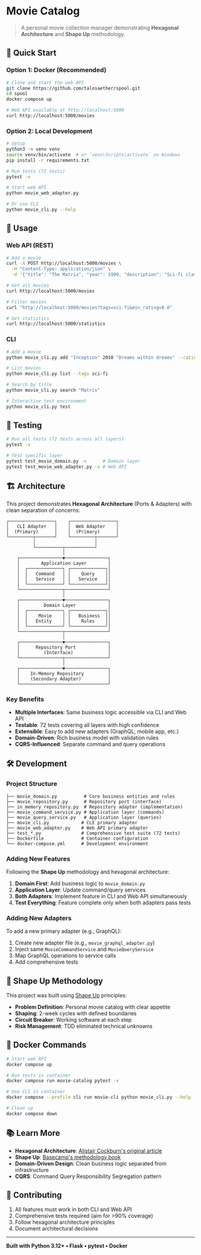 # Movie Catalog

> A personal movie collection manager demonstrating **Hexagonal Architecture** and **Shape Up** methodology.

## 🚀 Quick Start

### Option 1: Docker (Recommended)

```bash
# Clone and start the web API
git clone https://github.com/talosaether/spool.git
cd spool
docker compose up

# Web API available at http://localhost:5000
curl http://localhost:5000/movies
```

### Option 2: Local Development

```bash
# Setup
python3 -m venv venv
source venv/bin/activate  # or `venv\Scripts\activate` on Windows
pip install -r requirements.txt

# Run tests (72 tests)
pytest -v

# Start web API
python movie_web_adapter.py

# Or use CLI
python movie_cli.py --help
```

## 📖 Usage

### Web API (REST)

```bash
# Add a movie
curl -X POST http://localhost:5000/movies \
  -H "Content-Type: application/json" \
  -d '{"title": "The Matrix", "year": 1999, "description": "Sci-fi classic", "rating": 9.0, "tags": ["sci-fi", "action"]}'

# Get all movies
curl http://localhost:5000/movies

# Filter movies
curl "http://localhost:5000/movies?tags=sci-fi&min_rating=8.0"

# Get statistics
curl http://localhost:5000/statistics
```

### CLI

```bash
# Add a movie
python movie_cli.py add "Inception" 2010 "Dreams within dreams" --rating 8.8 --tags sci-fi thriller

# List movies
python movie_cli.py list --tags sci-fi

# Search by title
python movie_cli.py search "Matrix"

# Interactive test environment
python movie_cli.py test
```

## 🧪 Testing

```bash
# Run all tests (72 tests across all layers)
pytest -v

# Test specific layer
pytest test_movie_domain.py -v      # Domain layer
pytest test_movie_web_adapter.py -v # Web API
```

## 🏗️ Architecture

This project demonstrates **Hexagonal Architecture** (Ports & Adapters) with clean separation of concerns:

```
┌─────────────────┐    ┌─────────────────┐
│   CLI Adapter   │    │  Web Adapter    │
│  (Primary)      │    │  (Primary)      │
└─────────┬───────┘    └─────────┬───────┘
          │                      │
          └──────────┬───────────┘
                     │
    ┌────────────────▼────────────────┐
    │        Application Layer        │
    │  ┌─────────────┐ ┌─────────────┐│
    │  │   Command   │ │    Query    ││
    │  │   Service   │ │   Service   ││
    │  └─────────────┘ └─────────────┘│
    └────────────────┬────────────────┘
                     │
    ┌────────────────▼────────────────┐
    │         Domain Layer            │
    │  ┌─────────────┐ ┌─────────────┐│
    │  │    Movie    │ │   Business  ││
    │  │   Entity    │ │    Rules    ││
    │  └─────────────┘ └─────────────┘│
    └────────────────┬────────────────┘
                     │
    ┌────────────────▼────────────────┐
    │      Repository Port            │
    │         (Interface)             │
    └────────────────┬────────────────┘
                     │
    ┌────────────────▼────────────────┐
    │    In-Memory Repository         │
    │    (Secondary Adapter)          │
    └─────────────────────────────────┘
```

### Key Benefits

- **Multiple Interfaces**: Same business logic accessible via CLI and Web API
- **Testable**: 72 tests covering all layers with high confidence
- **Extensible**: Easy to add new adapters (GraphQL, mobile app, etc.)
- **Domain-Driven**: Rich business model with validation rules
- **CQRS-Influenced**: Separate command and query operations

## 🛠️ Development

### Project Structure

```
├── movie_domain.py          # Core business entities and rules
├── movie_repository.py      # Repository port (interface)
├── in_memory_repository.py  # Repository adapter (implementation)
├── movie_command_service.py # Application layer (commands)
├── movie_query_service.py   # Application layer (queries)
├── movie_cli.py            # CLI primary adapter
├── movie_web_adapter.py    # Web API primary adapter
├── test_*.py               # Comprehensive test suite (72 tests)
├── Dockerfile              # Container configuration
└── docker-compose.yml      # Development environment
```

### Adding New Features

Following the **Shape Up** methodology and hexagonal architecture:

1. **Domain First**: Add business logic to `movie_domain.py`
2. **Application Layer**: Update command/query services
3. **Both Adapters**: Implement feature in CLI and Web API simultaneously
4. **Test Everything**: Feature complete only when both adapters pass tests

### Adding New Adapters

To add a new primary adapter (e.g., GraphQL):

1. Create new adapter file (e.g., `movie_graphql_adapter.py`)
2. Inject same `MovieCommandService` and `MovieQueryService`
3. Map GraphQL operations to service calls
4. Add comprehensive tests

## 🎯 Shape Up Methodology

This project was built using [Shape Up](https://basecamp.com/shapeup) principles:

- **Problem Definition**: Personal movie catalog with clear appetite
- **Shaping**: 2-week cycles with defined boundaries
- **Circuit Breaker**: Working software at each step
- **Risk Management**: TDD eliminated technical unknowns

## 🐳 Docker Commands

```bash
# Start web API
docker compose up

# Run tests in container
docker compose run movie-catalog pytest -v

# Use CLI in container
docker compose --profile cli run movie-cli python movie_cli.py --help

# Clean up
docker compose down
```

## 📚 Learn More

- **Hexagonal Architecture**: [Alistair Cockburn's original article](https://alistair.cockburn.us/hexagonal-architecture/)
- **Shape Up**: [Basecamp's methodology book](https://basecamp.com/shapeup)
- **Domain-Driven Design**: Clean business logic separated from infrastructure
- **CQRS**: Command Query Responsibility Segregation pattern

## 🤝 Contributing

1. All features must work in both CLI and Web API
2. Comprehensive tests required (aim for >90% coverage)
3. Follow hexagonal architecture principles
4. Document architectural decisions

---

**Built with Python 3.12+ • Flask • pytest • Docker**